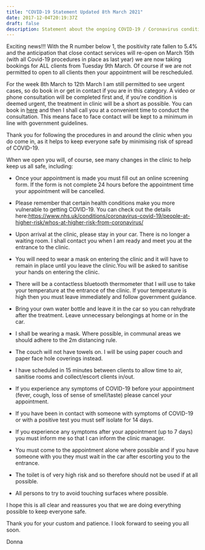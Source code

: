 ```yaml
---
title: "COVID-19 Statement Updated 8th March 2021"
date: 2017-12-04T20:19:37Z
draft: false
description: Statement about the ongoing COVID-19 / Coronavirus condition
---
```


Exciting news!!! 
With the R number below 1, the positivity rate fallen to 5.4% and the anticipation that close contact services will re-open on March 15th (with all Covid-19 procedures in place as last year) we are now taking bookings for ALL clients from Tuesday 9th March. Of course if we are not permitted to open to all clients then your appointment will be rescheduled. 

For the week 8th March to 12th March I am still permitted to see urgent cases, so do book in or get in contact if you are in this category. A video or phone consultation will be completed first and, if you're condition is deemed urgent, the treatment in clinic will be a short as possible. You can book in <a href="https://vitfitcdf.as.me/" role="button">here</a> and then I shall call you at a convenient time to conduct the consultation. This means face to face contact will be kept to a minimum in line with government guidelines.    

Thank you for following the procedures in and around the clinic when you do come in, as it helps to keep everyone safe by minimising risk of spread of COVID-19. 

When we open you will, of course, see many changes in the clinic to help keep us all safe, including:

* Once your appointment is made you must fill out an online screening form. If the form is not complete 24 hours before the appointment time your appointment will be cancelled. 

* Please remember that certain health conditions make you more vulnerable to getting COVID-19. You can check out the details here:https://www.nhs.uk/conditions/coronavirus-covid-19/people-at-higher-risk/whos-at-higher-risk-from-coronavirus/

* Upon arrival at the clinic, please stay in your car. There is no longer a waiting room. I shall contact you when I am ready and meet you at the entrance to the clinic.

* You will need to wear a mask on entering the clinic and it will have to remain in place until you leave the clinic.You will be asked to sanitise your hands on entering the clinic.

* There will be a contactless bluetooth thermometer that I will use to take your temperature at the entrance of the clinic. If your temperature is high then you must leave immediately and follow government guidance.

* Bring your own water bottle and leave it in the car so you can rehydrate after the treatment. Leave unnecessary belongings at home or in the car.

* I shall be wearing a mask. Where possible, in communal areas we should adhere to the 2m distancing rule.

* The couch will not have towels on. I will be using paper couch and paper face hole coverings instead.

* I have scheduled in 15 minutes between clients to allow time to air, sanitise rooms and collect/escort clients in/out.

* If you experience any symptoms of COVID-19 before your appointment (fever, cough, loss of sense of smell/taste) please cancel your appointment. 

* If you have been in contact with someone with symptoms of COVID-19 or with a positive test you must self isolate for 14 days.

* If you experience any symptoms after your appointment (up to 7 days) you must inform me so that I can inform the clinic manager. 

* You must come to the appointment alone where possible and if you have someone with you they must wait in the car after escorting you to the entrance.

* The toilet is of very high risk and so therefore should not be used if at all possible.

* All persons to try to avoid touching surfaces where possible. 

I hope this is all clear and reassures you that we are doing everything possible to keep everyone safe.

Thank you for your custom and patience. I look forward to seeing you all soon.

Donna
